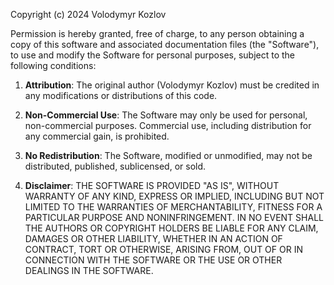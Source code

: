 Copyright (c) 2024 Volodymyr Kozlov

Permission is hereby granted, free of charge, to any person obtaining a copy
of this software and associated documentation files (the "Software"), to use
and modify the Software for personal purposes, subject to the following conditions:

1. **Attribution**: The original author (Volodymyr Kozlov) must be credited in any modifications or distributions of this code.

2. **Non-Commercial Use**: The Software may only be used for personal, non-commercial purposes. Commercial use, including distribution for any commercial gain, is prohibited.

3. **No Redistribution**: The Software, modified or unmodified, may not be distributed, published, sublicensed, or sold.

4. **Disclaimer**: THE SOFTWARE IS PROVIDED "AS IS", WITHOUT WARRANTY OF ANY KIND, EXPRESS OR IMPLIED, INCLUDING BUT NOT LIMITED TO THE WARRANTIES OF MERCHANTABILITY, FITNESS FOR A PARTICULAR PURPOSE AND NONINFRINGEMENT. IN NO EVENT SHALL THE AUTHORS OR COPYRIGHT HOLDERS BE LIABLE FOR ANY CLAIM, DAMAGES OR OTHER LIABILITY, WHETHER IN AN ACTION OF CONTRACT, TORT OR OTHERWISE, ARISING FROM, OUT OF OR IN CONNECTION WITH THE SOFTWARE OR THE USE OR OTHER DEALINGS IN THE SOFTWARE.
